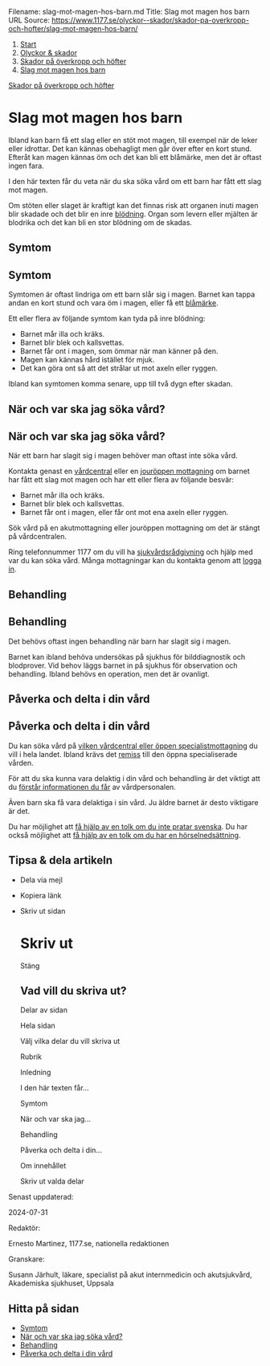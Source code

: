 Filename: slag-mot-magen-hos-barn.md
Title: Slag mot magen hos barn
URL Source: https://www.1177.se/olyckor--skador/skador-pa-overkropp-och-hofter/slag-mot-magen-hos-barn/

1.  [Start](https://www.1177.se/)
2.  [Olyckor & skador](https://www.1177.se/olyckor--skador/)
3.  [Skador på överkropp och höfter](https://www.1177.se/olyckor--skador/skador-pa-overkropp-och-hofter/)
4.  [Slag mot magen hos barn](https://www.1177.se/olyckor--skador/skador-pa-overkropp-och-hofter/slag-mot-magen-hos-barn/)

[Skador på överkropp och höfter](https://www.1177.se/olyckor--skador/skador-pa-overkropp-och-hofter/)

Slag mot magen hos barn
=======================

Ibland kan barn få ett slag eller en stöt mot magen, till exempel när de leker eller idrottar. Det kan kännas obehagligt men går över efter en kort stund. Efteråt kan magen kännas öm och det kan bli ett blåmärke, men det är oftast ingen fara.

I den här texten får du veta när du ska söka vård om ett barn har fått ett slag mot magen.

Om stöten eller slaget är kraftigt kan det finnas risk att organen inuti magen blir skadade och det blir en inre [blödning](https://www.1177.se/olyckor--skador/sar-och-blamarken/blodningar/). Organ som levern eller mjälten är blodrika och det kan bli en stor blödning om de skadas.

Symtom
------

Symtom
------

Symtomen är oftast lindriga om ett barn slår sig i magen. Barnet kan tappa andan en kort stund och vara öm i magen, eller få ett [blåmärke](https://www.1177.se/olyckor--skador/sar-och-blamarken/blamarken/).

Ett eller flera av följande symtom kan tyda på inre blödning:

*   Barnet mår illa och kräks.
*   Barnet blir blek och kallsvettas.
*   Barnet får ont i magen, som ömmar när man känner på den.
*   Magen kan kännas hård istället för mjuk.
*   Det kan göra ont så att det strålar ut mot axeln eller ryggen.

Ibland kan symtomen komma senare, upp till två dygn efter skadan.

När och var ska jag söka vård?
------------------------------

När och var ska jag söka vård?
------------------------------

När ett barn har slagit sig i magen behöver man oftast inte söka vård.

Kontakta genast en [vårdcentral](https://www.1177.se/lankbiblioteket/nationella-lankar/1177---lankar/hitta-vard---forinstallda-sok/hitta-vardcentral-nara-mig/) eller en [jouröppen mottagning](https://www.1177.se/lankbiblioteket/nationella-lankar/1177---lankar/hitta-vard---forinstallda-sok/hitta-jourmottagning-nara-mig/) om barnet har fått ett slag mot magen och har ett eller flera av följande besvär:

*   Barnet mår illa och kräks.
*   Barnet blir blek och kallsvettas.
*   Barnet får ont i magen, eller får ont mot ena axeln eller ryggen.

Sök vård på en akutmottagning eller jouröppen mottagning om det är stängt på vårdcentralen.

Ring telefonnummer 1177 om du vill ha [sjukvårdsrådgivning](https://www.1177.se/om-1177/nar-du-ringer-1177/nar-du-ringer-1177/) och hjälp med var du kan söka vård. Många mottagningar kan du kontakta genom att [logga in](https://www.1177.se/lankbiblioteket/nationella-lankar/1177---lankar/e-tjanster---behallare/e-tjanster---allman-inloggning/).

Behandling
----------

Behandling
----------

Det behövs oftast ingen behandling när barn har slagit sig i magen.

Barnet kan ibland behöva undersökas på sjukhus för bilddiagnostik och blodprover. Vid behov läggs barnet in på sjukhus för observation och behandling. Ibland behövs en operation, men det är ovanligt.

Påverka och delta i din vård
----------------------------

Påverka och delta i din vård
----------------------------

Du kan söka vård på [vilken vårdcentral eller öppen specialistmottagning](https://www.1177.se/sa-fungerar-varden/att-valja-vardmottagning/valja-vardmottagning/) du vill i hela landet. Ibland krävs det [remiss](https://www.1177.se/sa-fungerar-varden/att-valja-vardmottagning/remiss/) till den öppna specialiserade vården.

För att du ska kunna vara delaktig i din vård och behandling är det viktigt att du [förstår informationen du får](https://www.1177.se/sa-fungerar-varden/var-med-och-bestam-om-din-vard/tips-infor-ditt-besok-i-varden/) av vårdpersonalen.

Även barn ska få vara delaktiga i sin vård. Ju äldre barnet är desto viktigare är det.

Du har möjlighet att [få hjälp av en tolk om du inte pratar svenska](https://www.1177.se/sa-fungerar-varden/vard-om-du-kommer-fran-ett-annat-land/tolkning-till-mitt-sprak/). Du har också möjlighet att [få hjälp av en tolk om du har en hörselnedsättning](https://www.1177.se/undersokning-behandling/hjalpmedel/hjalpmedel-for-kognition-och-kommunikation/tolktjanster-vid-funktionsnedsattning/).

Tipsa & dela artikeln
---------------------

*   Dela via mejl
*   Kopiera länk
*   Skriv ut sidan
    
    Skriv ut
    ========
    
    Stäng
    
    Vad vill du skriva ut?
    ----------------------
    
    Delar av sidan
    
    Hela sidan
    
    Välj vilka delar du vill skriva ut
    
    Rubrik
    
    Inledning
    
    I den här texten får...
    
    Symtom
    
    När och var ska jag...
    
    Behandling
    
    Påverka och delta i din...
    
    Om innehållet
    
    Skriv ut valda delar
    

Senast uppdaterad:

2024-07-31

Redaktör:

Ernesto Martinez, 1177.se, nationella redaktionen

Granskare:

Susann Järhult, läkare, specialist på akut internmedicin och akutsjukvård, Akademiska sjukhuset, Uppsala

Hitta på sidan
--------------

*   [Symtom](https://www.1177.se/olyckor--skador/skador-pa-overkropp-och-hofter/slag-mot-magen-hos-barn/#section-55388)
*   [När och var ska jag söka vård?](https://www.1177.se/olyckor--skador/skador-pa-overkropp-och-hofter/slag-mot-magen-hos-barn/#section-12235)
*   [Behandling](https://www.1177.se/olyckor--skador/skador-pa-overkropp-och-hofter/slag-mot-magen-hos-barn/#section-55389)
*   [Påverka och delta i din vård](https://www.1177.se/olyckor--skador/skador-pa-overkropp-och-hofter/slag-mot-magen-hos-barn/#section-113866)
